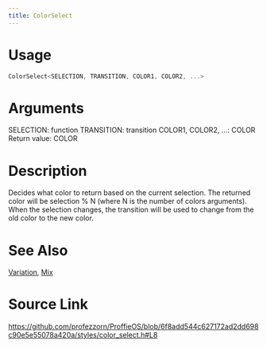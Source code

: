 ```yaml
---
title: ColorSelect
---
```


# Usage
```cpp
ColorSelect<SELECTION, TRANSITION, COLOR1, COLOR2, ...>
```

# Arguments
SELECTION: function
TRANSITION: transition
COLOR1, COLOR2, ...:  COLOR
Return value: COLOR

# Description
Decides what color to return based on the current selection.
The returned color will be selection % N (where N is the number of colors arguments).
When the selection changes, the transition will be used to change from the old color to the new color.

# See Also
[Variation](/config/functions/Variation.html), [Mix](/config/styles/Mix.html)

# Source Link
https://github.com/profezzorn/ProffieOS/blob/6f8add544c627172ad2dd698c90e5e55078a420a/styles/color_select.h#L8
